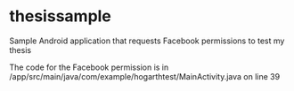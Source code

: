 # thesissample
Sample Android application that requests Facebook permissions to test my thesis

The code for the Facebook permission is in /app/src/main/java/com/example/hogarthtest/MainActivity.java on line 39
